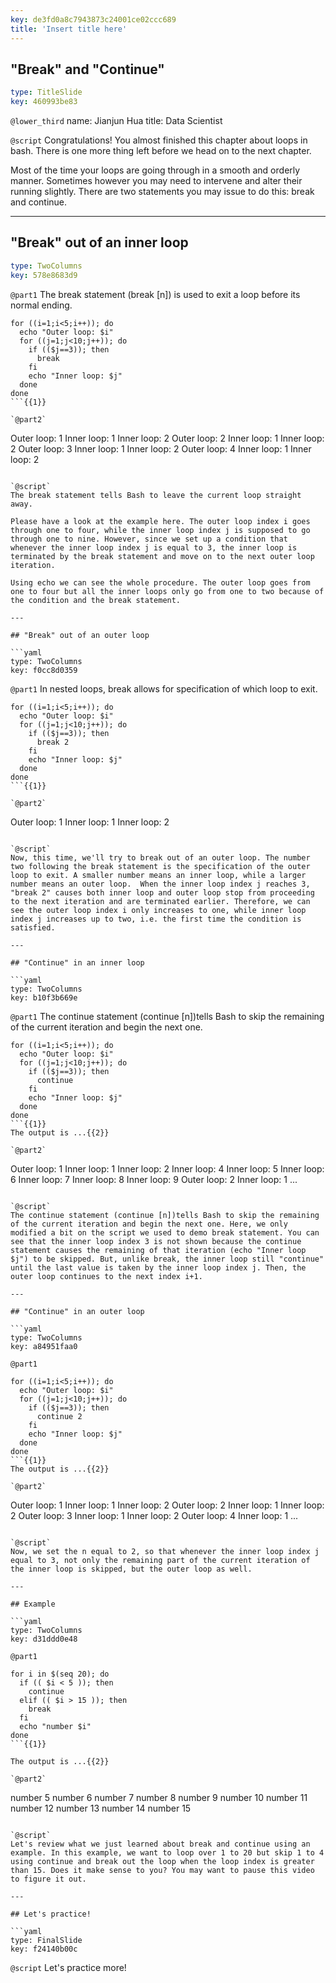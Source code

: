 ```yaml
---
key: de3fd0a8c7943873c24001ce02ccc689
title: 'Insert title here'
---
```


## "Break" and "Continue"

```yaml
type: TitleSlide
key: 460993be83
```

`@lower_third`
name: Jianjun Hua
title: Data Scientist

`@script`
Congratulations! You almost finished this chapter about loops in bash. There is one more thing left before we head on to the next chapter.

Most of the time your loops are going through in a smooth and orderly manner. Sometimes however you may need to intervene and alter their running slightly. There are two statements you may issue to do this: break and continue.

---

## "Break" out of an inner loop

```yaml
type: TwoColumns
key: 578e8683d9
```

`@part1`
The break statement (break [n]) is used to exit a loop before its normal ending. 
```
for ((i=1;i<5;i++)); do
  echo "Outer loop: $i"
  for ((j=1;j<10;j++)); do
    if (($j==3)); then
      break
    fi
    echo "Inner loop: $j"
  done
done
```{{1}}

`@part2`
```
Outer loop: 1
Inner loop: 1
Inner loop: 2
Outer loop: 2
Inner loop: 1
Inner loop: 2
Outer loop: 3
Inner loop: 1
Inner loop: 2
Outer loop: 4
Inner loop: 1
Inner loop: 2
```{{2}}

`@script`
The break statement tells Bash to leave the current loop straight away.

Please have a look at the example here. The outer loop index i goes through one to four, while the inner loop index j is supposed to go through one to nine. However, since we set up a condition that whenever the inner loop index j is equal to 3, the inner loop is terminated by the break statement and move on to the next outer loop iteration. 

Using echo we can see the whole procedure. The outer loop goes from one to four but all the inner loops only go from one to two because of the condition and the break statement.

---

## "Break" out of an outer loop

```yaml
type: TwoColumns
key: f0cc8d0359
```

`@part1`
In nested loops, break allows for specification of which loop to exit. 
```
for ((i=1;i<5;i++)); do
  echo "Outer loop: $i"
  for ((j=1;j<10;j++)); do
    if (($j==3)); then
      break 2
    fi
    echo "Inner loop: $j"
  done
done
```{{1}}

`@part2`
```
Outer loop: 1
Inner loop: 1
Inner loop: 2
```{{2}}

`@script`
Now, this time, we'll try to break out of an outer loop. The number two following the break statement is the specification of the outer loop to exit. A smaller number means an inner loop, while a larger number means an outer loop.  When the inner loop index j reaches 3, "break 2" causes both inner loop and outer loop stop from proceeding to the next iteration and are terminated earlier. Therefore, we can see the outer loop index i only increases to one, while inner loop index j increases up to two, i.e. the first time the condition is satisfied.

---

## "Continue" in an inner loop

```yaml
type: TwoColumns
key: b10f3b669e
```

`@part1`
The continue statement (continue [n])tells Bash to skip the remaining of the current iteration and begin the next one. 
```
for ((i=1;i<5;i++)); do
  echo "Outer loop: $i"
  for ((j=1;j<10;j++)); do
    if (($j==3)); then
      continue
    fi
    echo "Inner loop: $j"
  done
done
```{{1}}
The output is ...{{2}}

`@part2`
```
Outer loop: 1
Inner loop: 1
Inner loop: 2
Inner loop: 4
Inner loop: 5
Inner loop: 6
Inner loop: 7
Inner loop: 8
Inner loop: 9
Outer loop: 2
Inner loop: 1
...
```{{3}}

`@script`
The continue statement (continue [n])tells Bash to skip the remaining of the current iteration and begin the next one. Here, we only modified a bit on the script we used to demo break statement. You can see that the inner loop index 3 is not shown because the continue statement causes the remaining of that iteration (echo "Inner loop $j") to be skipped. But, unlike break, the inner loop still "continue" until the last value is taken by the inner loop index j. Then, the outer loop continues to the next index i+1.

---

## "Continue" in an outer loop

```yaml
type: TwoColumns
key: a84951faa0
```

`@part1`
```
for ((i=1;i<5;i++)); do
  echo "Outer loop: $i"
  for ((j=1;j<10;j++)); do
    if (($j==3)); then
      continue 2
    fi
    echo "Inner loop: $j"
  done
done
```{{1}}
The output is ...{{2}}

`@part2`
```
Outer loop: 1
Inner loop: 1
Inner loop: 2
Outer loop: 2
Inner loop: 1
Inner loop: 2
Outer loop: 3
Inner loop: 1
Inner loop: 2
Outer loop: 4
Inner loop: 1
...
```{{3}}

`@script`
Now, we set the n equal to 2, so that whenever the inner loop index j equal to 3, not only the remaining part of the current iteration of the inner loop is skipped, but the outer loop as well.

---

## Example

```yaml
type: TwoColumns
key: d31ddd0e48
```

`@part1`
```
for i in $(seq 20); do
  if (( $i < 5 )); then
    continue
  elif (( $i > 15 )); then
    break
  fi
  echo "number $i"
done
```{{1}}

The output is ...{{2}}

`@part2`
```
number 5
number 6
number 7
number 8
number 9
number 10
number 11
number 12
number 13
number 14
number 15
```{{3}}

`@script`
Let's review what we just learned about break and continue using an example. In this example, we want to loop over 1 to 20 but skip 1 to 4 using continue and break out the loop when the loop index is greater than 15. Does it make sense to you? You may want to pause this video to figure it out.

---

## Let's practice!

```yaml
type: FinalSlide
key: f24140b00c
```

`@script`
Let's practice more!
